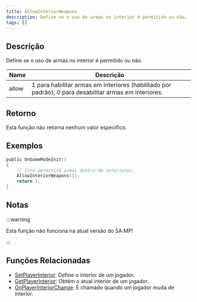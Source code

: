 ```yaml
---
title: AllowInteriorWeapons
description: Define se o uso de armas no interior é permitido ou não.
tags: []
---
```


## Descrição

Define se o uso de armas no interior é permitido ou não.

| Name  | Descrição                                                                                             |
| ----- | ----------------------------------------------------------------------------------------------------- |
| allow | 1 para habilitar armas em interiores (habilitado por padrão), 0 para desabilitar armas em interiores. |

## Retorno

Esta função não retorna nenhum valor específico.

## Exemplos

```c
public OnGameModeInit()
{
    // Isto permitirá armas dentro de interiores.
    AllowInteriorWeapons(1);
    return 1;
}
```

## Notas

:::warning

Esta função não funciona na atual versão do SA:MP!

:::

## Funções Relacionadas

- [SetPlayerInterior](SetPlayerInterior.md): Define o interior de um jogador.
- [GetPlayerInterior](GetPlayerInterior.md): Obtém o atual interior de um jogador.
- [OnPlayerInteriorChange](../callbacks/OnPlayerInteriorChange.md): É chamado quando um jogador muda de interior.
